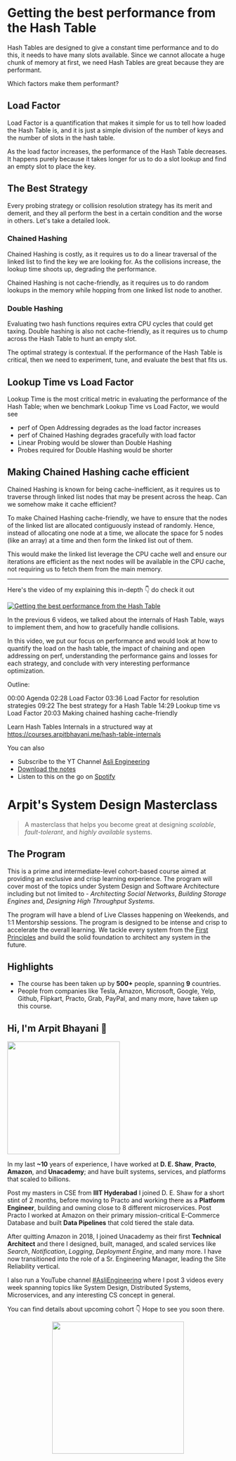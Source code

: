 Getting the best performance from the Hash Table
===


Hash Tables are designed to give a constant time performance and to do this, it needs to have many slots available. Since we cannot allocate a huge chunk of memory at first, we need Hash Tables are great because they are performant.

Which factors make them performant?

## Load Factor

Load Factor is a quantification that makes it simple for us to tell how loaded the Hash Table is, and it is just a simple division of the number of keys and the number of slots in the hash table.

As the load factor increases, the performance of the Hash Table decreases. It happens purely because it takes longer for us to do a slot lookup and find an empty slot to place the key.

## The Best Strategy

Every probing strategy or collision resolution strategy has its merit and demerit, and they all perform the best in a certain condition and the worse in others. Let's take a detailed look.

### Chained Hashing

Chained Hashing is costly, as it requires us to do a linear traversal of the linked list to find the key we are looking for. As the collisions increase, the lookup time shoots up, degrading the performance.

Chained Hashing is not cache-friendly, as it requires us to do random lookups in the memory while hopping from one linked list node to another.

### Double Hashing

Evaluating two hash functions requires extra CPU cycles that could get taxing. Double hashing is also not cache-friendly, as it requires us to chump across the Hash Table to hunt an empty slot.

The optimal strategy is contextual. If the performance of the Hash Table is critical, then we need to experiment, tune, and evaluate the best that fits us.

## Lookup Time vs Load Factor

Lookup Time is the most critical metric in evaluating the performance of the Hash Table; when we benchmark Lookup Time vs Load Factor, we would see

- perf of Open Addressing degrades as the load factor increases
- perf of Chained Hashing degrades gracefully with load factor
- Linear Probing would be slower than Double Hashing
- Probes required for Double Hashing would be shorter

## Making Chained Hashing cache efficient

Chained Hashing is known for being cache-inefficient, as it requires us to traverse through linked list nodes that may be present across the heap. Can we somehow make it cache efficient?

To make Chained Hashing cache-friendly, we have to ensure that the nodes of the linked list are allocated contiguously instead of randomly. Hence, instead of allocating one node at a time, we allocate the space for 5 nodes (like an array) at a time and then form the linked list out of them.

This would make the linked list leverage the CPU cache well and ensure our iterations are efficient as the next nodes will be available in the CPU cache, not requiring us to fetch them from the main memory.
<hr />


<p>Here's the video of my explaining this in-depth 👇‍ do check it out</p>

[![Getting the best performance from the Hash Table](https://i.ytimg.com/vi/oD2yaTtu69w/mqdefault.jpg)](https://www.youtube.com/watch?v=oD2yaTtu69w)

In the previous 6 videos, we talked about the internals of Hash Table, ways to implement them, and how to gracefully handle collisions.

In this video, we put our focus on performance and would look at how to quantify the load on the hash table, the impact of chaining and open addressing on perf, understanding the performance gains and losses for each strategy, and conclude with very interesting performance optimization.

Outline:

00:00 Agenda
02:28 Load Factor
03:36 Load Factor for resolution strategies
09:22 The best strategy for a Hash Table
14:29 Lookup time vs Load Factor
20:03 Making chained hashing cache-friendly

Learn Hash Tables Internals in a structured way at https://courses.arpitbhayani.me/hash-table-internals

You can also
 - Subscribe to the YT Channel [Asli Engineering](https://youtube.com/c/ArpitBhayani)
 - [Download the notes](https://drive.google.com/file/d/1maLTNs7gFIu6zCQvX-v-_BKQy_F5Tgqv/view?usp=sharing)
 - Listen to this on the go on [Spotify](https://open.spotify.com/show/7qMoamm2iZQrsPVm6IQLoD)

# Arpit's System Design Masterclass

> A masterclass that helps you become great at designing _scalable_, _fault-tolerant_, and _highly available_ systems.

## The Program

This is a prime and intermediate-level cohort-based course aimed at providing an exclusive and crisp learning experience. The program will cover most of the topics under System Design and Software Architecture including but not limited to - _Architecting Social Networks_, _Building Storage Engines_ and, _Designing High Throughput Systems_.

The program will have a blend of Live Classes happening on Weekends, and 1:1 Mentorship sessions. The program is designed to be intense and crisp to accelerate the overall learning. We tackle every system from the [First Principles](https://en.wikipedia.org/wiki/First_principle) and build the solid foundation to architect any system in the future.


## Highlights

 - The course has been taken up by __500+__ people, spanning __9__ countries.
 - People from companies like Tesla, Amazon, Microsoft, Google, Yelp, Github, Flipkart, Practo, Grab, PayPal, and many more, have taken up this course.


## Hi, I'm Arpit Bhayani 👋

<img width="256px" src="https://arpitbhayani.me/static/img/arpit.jpg" />

In my last **~10** years of experience, I have worked at **D. E. Shaw**, **Practo**, **Amazon**, and **Unacademy**; and have built systems, services, and platforms that scaled to billions.

Post my masters in CSE from **IIIT Hyderabad** I joined D. E. Shaw for a short stint of 2 months, before moving to Practo and working there as a **Platform Engineer**, building and owning close to 8 different microservices. Post Practo I worked at Amazon on their primary mission-critical E-Commerce Database and built **Data Pipelines** that cold tiered the stale data.

After quitting Amazon in 2018, I joined Unacademy as their first **Technical Architect** and there I designed, built, managed, and scaled services like _Search_, _Notification_, _Logging_, _Deployment Engine_, and many more. I have now transitioned into the role of a Sr. Engineering Manager, leading the Site Reliability vertical.

I also run a YouTube channel [#AsliEngineering](https://www.youtube.com/c/ArpitBhayani) where I post 3 videos every week spanning topics like System Design, Distributed Systems, Microservices, and any interesting CS concept in general.

You can find details about upcoming cohort 👇‍ Hope to see you soon there.

<center>
<a target="_blank" href="https://arpitbhayani.me/masterclass">
<img src="https://user-images.githubusercontent.com/4745789/137859181-d4499cf4-ce65-4466-8b88-a078ece0f081.PNG" width="300px" />
</a>
</center>